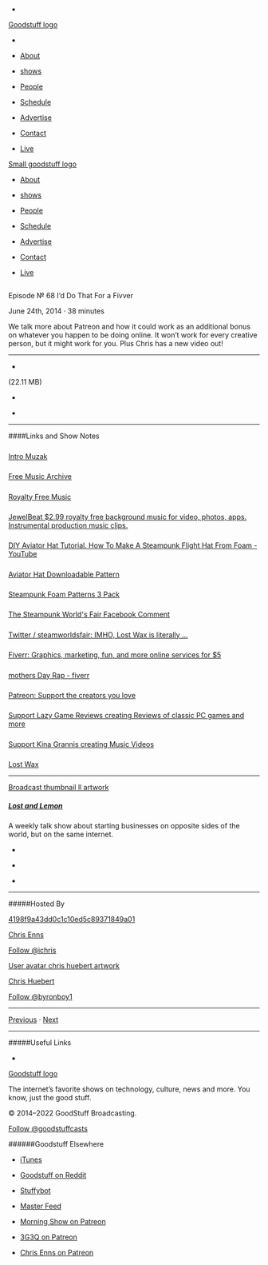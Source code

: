 

-
[Goodstuff logo](http://www.goodstuff.network/)[](/assets/goodstuff_logo-17c1fe6f378352de5d7345f76152130b.svg)

-


-  [About](/about)

-  [shows](/shows)

-  [People](/people)

-  [Schedule](/schedule)

-  [Advertise](/advertise)

-  [Contact](/contact)

-  [Live](/live)


[Small goodstuff logo](http://www.goodstuff.network/)[](/assets/small_goodstuff_logo-bf032e72b9ec41494f4d90905f1ad619.svg)


-  [About](/about)

-  [shows](/shows)

-  [People](/people)

-  [Schedule](/schedule)

-  [Advertise](/advertise)

-  [Contact](/contact)

-  [Live](/live)


##
Episode № 68
I’d Do That For a Fivver


June 24th, 2014
·
38
minutes


We talk more about Patreon and how it could work as an additional bonus on whatever you happen to be doing online. It won’t work for every creative person, but it might work for you. Plus Chris has a new video out!


------------------------------


-
[](https://podcasts-1.feedpress.co/10591/ll-68.mp3)(22.11 MB)

-
[](http://twitter.com/intent/tweet?text=Lost%20and%20Lemon%20%E2%84%96%2068%20on%20@goodstuff_fm%20-%20http://goodstuff.network/ll/68)

-
[](http://www.facebook.com/sharer/sharer.php?u=http://goodstuff.network/ll/68)


------------------------------


####Links and Show Notes

#####
[Intro Muzak](http://audiojungle.net/item/simple/503211?)


#####
[Free Music Archive](http://freemusicarchive.org/)


#####
[Royalty Free Music](http://incompetech.com/music/royalty-free/)


#####
[JewelBeat $2.99 royalty free background music for video, photos, apps. Instrumental production music clips.](http://www.jewelbeat.com/)


#####
[DIY Aviator Hat Tutorial. How To Make A Steampunk Flight Hat From Foam - YouTube](https://www.youtube.com/watch?v=YNcf1hgfw9s)


#####
[Aviator Hat Downloadable Pattern](https://gumroad.com/l/Ftqy)


#####
[Steampunk Foam Patterns 3 Pack](https://gumroad.com/l/dVIw)


#####
[The Steampunk World's Fair Facebook Comment](https://www.facebook.com/photo.php?fbid=686218124747613&set=a.369760496393379.76048.199705200065577&type=1)


#####
[Twitter / steamworldsfair: IMHO, Lost Wax is literally ...](https://twitter.com/steamworldsfair/status/480928620110946304)


#####
[Fiverr: Graphics, marketing, fun, and more online services for $5](http://www.fiverr.com/)


#####
[mothers Day Rap - fiverr](http://www.fiverr.com/rap_music/mothers-day-rap?context=recommendation&context_referrer=gig_page_guest&context_type=gig_page_guest.natural)


#####
[Patreon: Support the creators you love](http://www.patreon.com/)


#####
[Support Lazy Game Reviews creating Reviews of classic PC games and more](http://www.patreon.com/LazyGameReviews)


#####
[Support Kina Grannis creating Music Videos](http://www.patreon.com/kinagrannis)


#####
[Lost Wax](http://www.lostwaxoz.com/)


------------------------------


[Broadcast thumbnail ll artwork](/ll)[](https://goodstuffs3.s3.amazonaws.com/uploads/broadcast/image/26/broadcast_thumbnail_ll_artwork.png)

##### [Lost and Lemon](/ll)


A weekly talk show about starting businesses on opposite sides of the world, but on the same internet.

-
[](https://itunes.apple.com/ca/podcast/lost-lemon-brothers-in-business/id467564174?mt=2)

-
[](http://feeds.goodstuff.network/ll)

-
[](mailto:chris@goodstuff.network?cc=sponsorship%40goodstuff.network&subject=%5BGoodStuff%20FM%5D%20Sponsorship%20Inquiry%20for%20Lost%20and%20Lemon)


------------------------------


#####Hosted By


[4198f9a43dd0c1c10ed5c89371849a01](/people/chris-enns)[](http://gravatar.com/avatar/4198f9a43dd0c1c10ed5c89371849a01.png?s=300&r=pg)

[Chris Enns](/people/chris-enns)


[Follow @ichris](https://twitter.com/ichris)


[User avatar chris huebert artwork](/people/chris-huebert)[](https://goodstuffs3.s3.amazonaws.com/uploads/user/avatar/41/user_avatar_chris-huebert_artwork.png)

[Chris Huebert](/people/chris-huebert)


[Follow @byronboy1](https://twitter.com/byronboy1)


------------------------------


[Previous](/ll/67)
·
[Next](/ll/69)


------------------------------


#####Useful Links

-
[](mailto:chris@goodstuff.network?subject=%5BGoodstuff%20FM%5D%20Feedback%20for%20Lost%20and%20Lemon)


[Goodstuff logo](http://www.goodstuff.network/)[](/assets/goodstuff_logo-17c1fe6f378352de5d7345f76152130b.svg)


The internet’s favorite shows on technology, culture, news and more. You know, just the good stuff.


© 2014–2022 GoodStuff Broadcasting.

[Follow @goodstuffcasts](https://twitter.com/goodstuffcasts)


######Goodstuff Elsewhere

-  [iTunes](https://itunes.apple.com/us/artist/goodstuff-fm/id843385597?mt=2)

-  [Goodstuff on Reddit](https://www.reddit.com/r/Goodstuff_fm/)

-  [Stuffybot](http://stuffybot.goodstuff.network)

-  [Master Feed](/master/feed)

-  [Morning Show on Patreon](https://www.patreon.com/morningshow)

-  [3G3Q on Patreon](https://www.patreon.com/3g3q)

-  [Chris Enns on Patreon](https://www.patreon.com/ichris)
